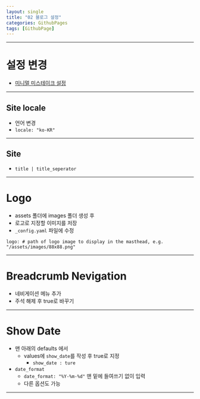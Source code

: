 ```yaml
---
layout: single
title: "02 블로그 설정" 
categories: GithubPages
tags: [GithubPage]
---
```

---
# 설정 변경
- [미니멀 미스테이크 설정](https://mmistakes.github.io/minimal-mistakes/docs/configuration/)
---
## Site locale
- 언어 변경
- `locale: "ko-KR"`
---
## Site
- `title | title_seperator`
---
# Logo
- assets 폴더에 images 폴더 생성 후
- 로고로 지정할 이미지를 저장
- `_config.yaml` 파일에 수정
```
logo: # path of logo image to display in the masthead, e.g. "/assets/images/88x88.png"
```
---
# Breadcrumb Nevigation
- 네비게이션 메뉴 추가
- 주석 해제 후 true로 바꾸기
---
# Show Date
- 맨 아래의 defaults 에서
	- values에 `show_date`를 작성 후 true로 지정
		- `show_date : ture`
- `date_format`
	- `date_format: "%Y-%m-%d"` 맨 밑에 들여쓰기 없이 입력
	- 다른 옵션도 가능
---
